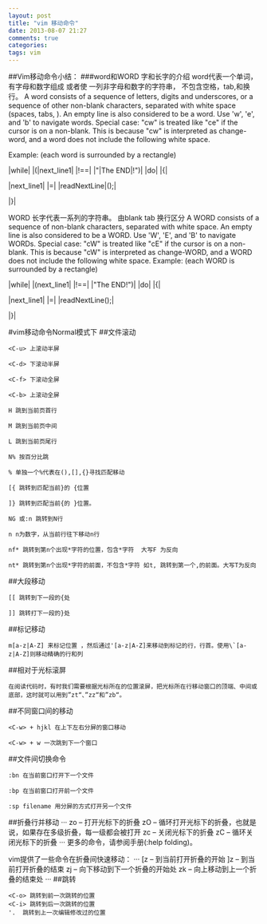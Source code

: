 ```yaml
---
layout: post
title: "vim 移动命令"
date: 2013-08-07 21:27
comments: true
categories: 
tags: vim
---
```

##Vim移动命令小结：
###word和WORD 字和长字的介绍
word代表一个单词，有字母和数字组成 或者使 一列非字母和数字的字符串， 不包含空格，tab,和换行。
A word consists of a sequence of letters, digits and underscores, or a sequence of other non-blank characters, separated with white space (spaces, tabs, <EOL>). An empty line is also considered to be a word.
Use 'w', 'e', and 'b' to navigate words.
Special case: "cw" is treated like "ce" if the cursor is on a non-blank. This is because "cw" is interpreted as change-word, and a word does not include the following white space.

Example: (each word is surrounded by a rectangle)

|while| |(|next_line1| |!==| |"|The END|!")| |do| |{|

  |next_line1| |=| |readNextLine|();|
  
|}|

WORD 长字代表一系列的字符串。 由blank tab 换行区分
A WORD consists of a sequence of non-blank characters, separated with white space. An empty line is also considered to be a WORD.
Use 'W', 'E', and 'B' to navigate WORDs.
Special case: "cW" is treated like "cE" if the cursor is on a non-blank. This is because "cW" is interpreted as change-WORD, and a WORD does not include the following white space.
Example: (each WORD is surrounded by a rectangle)

|while| |(next_line1| |!==| |"The END!")| |do| |{|
  
  |next_line1| |=| |readNextLine();|
  
|}|

 
#vim移动命令Normal模式下
##文件滚动
```
<C-u> 上滚动半屏

<C-d> 下滚动半屏

<C-f> 下滚动全屏

<C-b> 上滚动全屏

H 跳到当前页首行

M 跳到当前页中间

L 跳到当前页尾行

N% 按百分比跳

% 单独一个%代表在(),[],{}寻找匹配移动

[{ 跳转到匹配当前}的 {位置

]} 跳转到匹配当前{的 }位置。

NG 或:n 跳转到N行

n n为数字，从当前行往下移动n行

nf* 跳转到第n个出现*字符的位置，包含*字符  大写F 为反向

nt* 跳转到第n个出现*字符的前面，不包含*字符 如t, 跳转到第一个,的前面。大写T为反向
```

##大段移动
```
[[ 跳转到下一段的{处

]] 跳转打下一段的}处
```
##标记移动
```
m[a-z|A-Z] 来标记位置 ，然后通过'[a-z|A-Z]来移动到标记的行，行首。使用\`[a-z|A-Z]则移动精确的行和列
```
##相对于光标滚屏 
```
在阅读代码时，有时我们需要根据光标所在的位置滚屏，把光标所在行移动窗口的顶端、中间或底部，这时就可以用到”zt“、”zz“和”zb“。
```
<!--more-->
##不同窗口间的移动
```
<C-w> + hjkl 在上下左右分屏的窗口移动

<C-w> + w 一次跳到下一个窗口
```
##文件间切换命令
```
:bn 在当前窗口打开下一个文件

:bp 在当前窗口打开前一个文件

:sp filename 用分屏的方式打开另一个文件
```
##折叠行并移动
···
	zo – 打开光标下的折叠
    zO – 循环打开光标下的折叠，也就是说，如果存在多级折叠，每一级都会被打开
    zc – 关闭光标下的折叠
    zC – 循环关闭光标下的折叠 
···
更多的命令，请参阅手册(:help folding)。

vim提供了一些命令在折叠间快速移动：
···
    [z – 到当前打开折叠的开始
    ]z – 到当前打开折叠的结束
    zj – 向下移动到下一个折叠的开始处
    zk – 向上移动到上一个折叠的结束处 
···
##跳转
```
<C-o> 跳转到前一次跳转的位置
<C-i> 跳转到后一次跳转的位置
'.  跳转到上一次编辑修改过的位置
```
